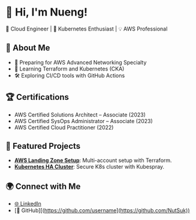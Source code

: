 # 👋 Hi, I'm Nueng!
🚀 Cloud Engineer | 🌟 Kubernetes Enthusiast | 💡 AWS Professional

## 🌟 About Me
- 🎯 Preparing for AWS Advanced Networking Specialty
- 🌱 Learning Terraform and Kubernetes (CKA)
- 🛠️ Exploring CI/CD tools with GitHub Actions

## 🏆 Certifications
- AWS Certified Solutions Architect – Associate (2023)
- AWS Certified SysOps Administrator – Associate (2023)
- AWS Certified Cloud Practitioner (2022)

## 📂 Featured Projects
- **[AWS Landing Zone Setup](#)**: Multi-account setup with Terraform.
- **[Kubernetes HA Cluster](#)**: Secure K8s cluster with Kubespray.

## 🌍 Connect with Me
- [🌐 LinkedIn]([https://linkedin.com/in/username](https://www.linkedin.com/in/nut-sukkee-5390ba220/))
- [📂 GitHub][(https://github.com/username](https://github.com/NutSuk))
